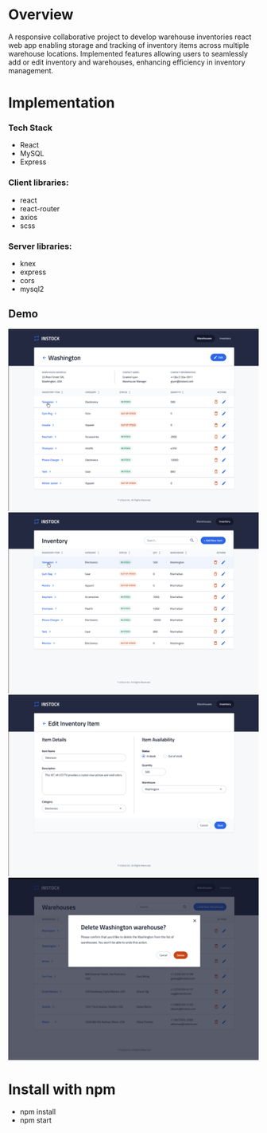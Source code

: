 # Overview

A responsive collaborative project to develop warehouse inventories react web app enabling storage and tracking of inventory items across multiple warehouse locations. Implemented features allowing users to seamlessly add or edit inventory and warehouses, enhancing efficiency in inventory management.

# Implementation
### Tech Stack
- React
- MySQL
- Express
### Client libraries:
- react
- react-router
- axios
- scss

### Server libraries:
- knex
- express
- cors
- mysql2

## Demo
![warehouse-page](./public/images/instock.png)
![inventory-page](./public/images/instock2.png)
![edit/add-page](./public/images/instock3.png)
![delete-popup](./public/images/instock4.png)

# Install with npm
- npm install
- npm start